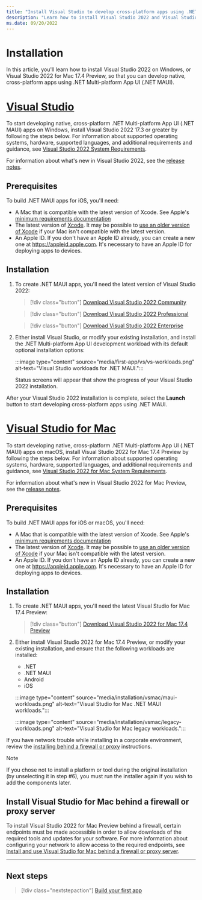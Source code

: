 ```yaml
---
title: "Install Visual Studio to develop cross-platform apps using .NET MAUI"
description: "Learn how to install Visual Studio 2022 and Visual Studio 2022 for Mac, to develop native, cross-platform apps using .NET MAUI."
ms.date: 09/20/2022
---
```


# Installation

In this article, you'll learn how to install Visual Studio 2022 on Windows, or Visual Studio 2022 for Mac 17.4 Preview, so that you can develop native, cross-platform apps using .NET Multi-platform App UI (.NET MAUI).

<!-- markdownlint-disable MD025 -->
# [Visual Studio](#tab/vswin)
<!-- markdownlint-enable MD025 -->

To start developing native, cross-platform .NET Multi-platform App UI (.NET MAUI) apps on Windows, install Visual Studio 2022 17.3 or greater by following the steps below. For information about supported operating systems, hardware, supported languages, and additional requirements and guidance, see [Visual Studio 2022 System Requirements](/visualstudio/releases/2022/system-requirements).

For information about what's new in Visual Studio 2022, see the [release notes](/visualstudio/releases/2022/release-notes).

## Prerequisites

To build .NET MAUI apps for iOS, you'll need:

- A Mac that is compatible with the latest version of Xcode. See Apple's [minimum requirements documentation](https://developer.apple.com/support/xcode/)
- The latest version of [Xcode](https://developer.apple.com/xcode). It may be possible to [use an older version of Xcode](/xamarin/ios/troubleshooting/questions/old-version-xcode) if your Mac isn't compatible with the latest version.
- An Apple ID. If you don't have an Apple ID already, you can create a new one at https://appleid.apple.com. It's necessary to have an Apple ID for deploying apps to devices.

## Installation

1. To create .NET MAUI apps, you'll need the latest version of Visual Studio 2022:

    > [!div class="button"]
    > [Download Visual Studio 2022 Community](https://c2rsetup.officeapps.live.com/c2r/downloadVS.aspx?sku=Community&channel=Release&Version=VS2022&source=VSLandingPage&add=Microsoft.VisualStudio.Workload.CoreEditor&add=Microsoft.VisualStudio.Workload.NetCrossPlat;includeRecommended&cid=2303)

    > [!div class="button"]
    > [Download Visual Studio 2022 Professional](https://c2rsetup.officeapps.live.com/c2r/downloadVS.aspx?sku=Professional&channel=Release&Version=VS2022&source=VSLandingPage&add=Microsoft.VisualStudio.Workload.CoreEditor&add=Microsoft.VisualStudio.Workload.NetCrossPlat;includeRecommended&cid=2303)

    > [!div class="button"]
    > [Download Visual Studio 2022 Enterprise](https://c2rsetup.officeapps.live.com/c2r/downloadVS.aspx?sku=Enterprise&channel=Release&Version=VS2022&source=VSLandingPage&add=Microsoft.VisualStudio.Workload.CoreEditor&add=Microsoft.VisualStudio.Workload.NetCrossPlat;includeRecommended&cid=2303)

1. Either install Visual Studio, or modify your existing installation, and install the .NET Multi-platform App UI development workload with its default optional installation options:

    :::image type="content" source="media/first-app/vs/vs-workloads.png" alt-text="Visual Studio workloads for .NET MAUI.":::

    Status screens will appear that show the progress of your Visual Studio 2022 installation.

After your Visual Studio 2022 installation is complete, select the **Launch** button to start developing cross-platform apps using .NET MAUI.

<!-- markdownlint-disable MD025 -->
# [Visual Studio for Mac](#tab/vsmac)
<!-- markdownlint-enable MD025 -->

To start developing native, cross-platform .NET Multi-platform App UI (.NET MAUI) apps on macOS, install Visual Studio 2022 for Mac 17.4 Preview by following the steps below. For information about supported operating systems, hardware, supported languages, and additional requirements and guidance, see [Visual Studio 2022 for Mac System Requirements](/visualstudio/releases/2022/mac-system-requirements).

For information about what's new in Visual Studio 2022 for Mac Preview, see the [release notes](/visualstudio/releases/2022/mac-release-notes).

## Prerequisites

To build .NET MAUI apps for iOS or macOS, you'll need:

- A Mac that is compatible with the latest version of Xcode. See Apple's [minimum requirements documentation](https://developer.apple.com/support/xcode/)
- The latest version of [Xcode](https://developer.apple.com/xcode). It may be possible to [use an older version of Xcode](/xamarin/ios/troubleshooting/questions/old-version-xcode) if your Mac isn't compatible with the latest version.
- An Apple ID. If you don't have an Apple ID already, you can create a new one at https://appleid.apple.com. It's necessary to have an Apple ID for deploying apps to devices.

## Installation

1. To create .NET MAUI apps, you'll need the latest Visual Studio for Mac 17.4 Preview:

    > [!div class="button"]
    > [Download Visual Studio 2022 for Mac 17.4 Preview](https://aka.ms/installer/preview)

1. Either install Visual Studio 2022 for Mac 17.4 Preview, or modify your existing installation, and ensure that the following workloads are installed:

    - .NET
    - .NET MAUI
    - Android
    - iOS

    :::image type="content" source="media/installation/vsmac/maui-workloads.png" alt-text="Visual Studio for Mac .NET MAUI workloads.":::

    :::image type="content" source="media/installation/vsmac/legacy-workloads.png" alt-text="Visual Studio for Mac legacy workloads.":::

    <!-- The legacy workloads shouldn't be required in 17.4 P2 -->

If you have network trouble while installing in a corporate environment, review the [installing behind a firewall or proxy](#install-visual-studio-for-mac-behind-a-firewall-or-proxy-server) instructions.

> [!NOTE]
> If you chose not to install a platform or tool during the original installation (by unselecting it in step #6), you must run the installer again if you wish to add the components later.

## Install Visual Studio for Mac behind a firewall or proxy server

To install Visual Studio 2022 for Mac Preview behind a firewall, certain endpoints must be made accessible in order to allow downloads of the required tools and updates for your software. For more information about configuring your network to allow access to the required endpoints, see [Install and use Visual Studio for Mac behind a firewall or proxy server](/visualstudio/mac/install-behind-a-firewall-or-proxy-server?view=vsmac-2022).

---

## Next steps

> [!div class="nextstepaction"]
> [Build your first app](first-app.md)
